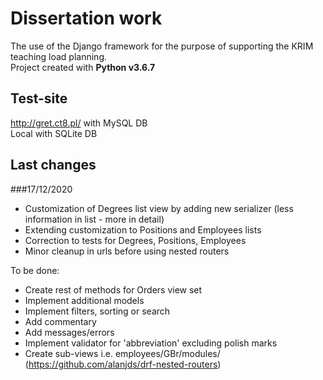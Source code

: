 # Dissertation work

The use of the Django framework for the purpose of supporting the KRIM teaching load planning.\
Project created with **Python v3.6.7**

## Test-site

http://gret.ct8.pl/ with MySQL DB\
Local with SQLite DB

## Last changes
###17/12/2020

- Customization of Degrees list view by adding new serializer (less information in list - more in detail)
- Extending customization to Positions and Employees lists
- Correction to tests for Degrees, Positions, Employees
- Minor cleanup in urls before using nested routers

To be done:

- Create rest of methods for Orders view set
- Implement additional models
- Implement filters, sorting or search
- Add commentary
- Add messages/errors
- Implement validator for 'abbreviation' excluding polish marks
- Create sub-views i.e. employees/GBr/modules/ (https://github.com/alanjds/drf-nested-routers)
